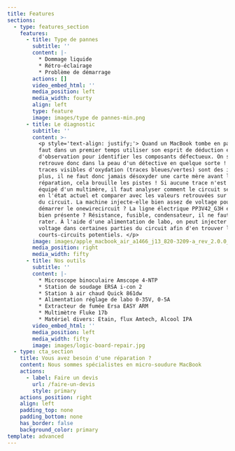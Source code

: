 ```yaml
---
title: Features
sections:
  - type: features_section
    features:
      - title: Type de pannes
        subtitle: ''
        content: |-
          * Dommage liquide
          * Rétro-éclairage
          * Problème de démarrage
        actions: []
        video_embed_html: ''
        media_position: left
        media_width: fourty
        align: left
        type: feature
        image: images/type de pannes-min.png
      - title: Le diagnostic
        subtitle: ''
        content: >-
          <p style='text-align: justify;'> Quand un MacBook tombe en panne, il
          faut dans un premier temps utiliser son esprit de déduction et
          d'observation pour identifier les composants défectueux. On se
          retrouve donc dans la peau d'un détective en quelque sorte ! Toutes
          traces visibles d'oxydation (traces bleues/vertes) sont des indices en
          plus, il ne faut donc jamais désoxyder une carte mère avant la
          réparation, cela brouille les pistes ! Si aucune trace n'est présente,
          équipé d'un multimère, il faut analyser comment le circuit se comporte
          en l'état actuel et comparer avec les valeurs retrouvées sur le schéma
          du circuit. La machine injecte-elle bien assez de voltage pour
          démarrer le onewirecircuit ? La ligne électrique PP3V42_G3H est-elle
          bien présente ? Résistance, fusible, condensateur, il ne faut rien
          rater. À l'aide d'une alimentation de labo, on peut injecter du
          voltage dans certaines parties du circuit afin d'en trouver les
          courts-circuits potentiels. </p> 
        image: images/apple_macbook_air_a1466_j13_820-3209-a_rev_2.0.0_sch.pdf_2.png
        media_position: right
        media_width: fifty
      - title: Nos outils
        subtitle: ''
        content: |-
          * Microscope binoculaire Amscope 4-NTP 
          * Station de soudage ERSA i-con 2 
          * Station à air chaud Quick 861dw
          * Alimentation réglage de labo 0-35V, 0-5A
          * Extracteur de fumée Ersa EASY ARM 
          * Multimètre Fluke 17b 
          * Matériel divers: Etain, flux Amtech, Alcool IPA
        video_embed_html: ''
        media_position: left
        media_width: fifty
        image: images/logic-board-repair.jpg
  - type: cta_section
    title: Vous avez besoin d'une réparation ?
    content: Nous sommes spécialistes en micro-soudure MacBook
    actions:
      - label: Faire un devis
        url: /faire-un-devis
        style: primary
    actions_position: right
    align: left
    padding_top: none
    padding_bottom: none
    has_border: false
    background_color: primary
template: advanced
---
```


